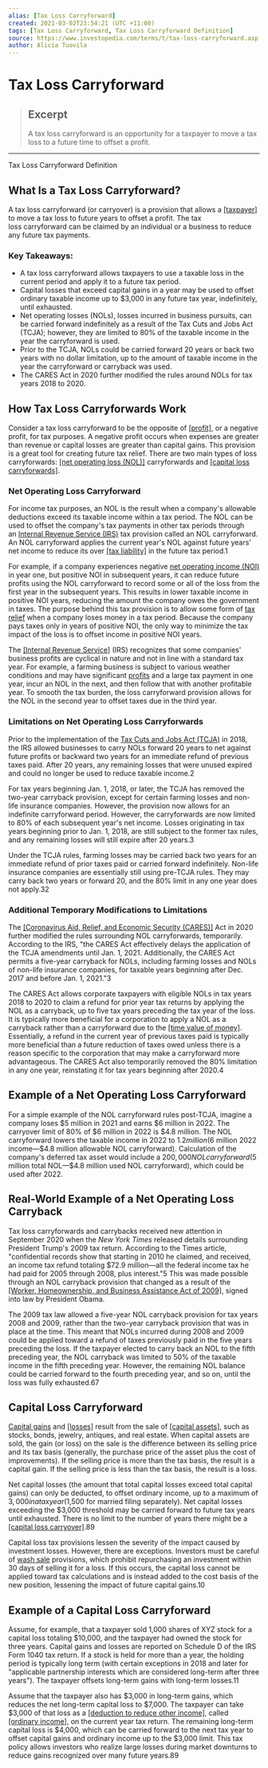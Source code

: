 ```yaml
---
alias: [Tax Loss Carryforward]
created: 2021-03-02T23:54:21 (UTC +11:00)
tags: [Tax Loss Carryforward, Tax Loss Carryforward Definition]
source: https://www.investopedia.com/terms/t/tax-loss-carryforward.asp
author: Alicia Tuovila
---
```


# Tax Loss Carryforward

> ## Excerpt
> A tax loss carryforward is an opportunity for a taxpayer to move a tax loss to a future time to offset a profit.

---

Tax Loss Carryforward Definition
## What Is a Tax Loss Carryforward?

A tax loss carryforward (or carryover) is a provision that allows a [[taxpayer]](https://www.investopedia.com/terms/t/taxpayer.asp) to move a tax loss to future years to offset a profit. The tax loss carryforward can be claimed by an individual or a business to reduce any future tax payments.  

### Key Takeaways:

-   A tax loss carryforward allows taxpayers to use a taxable loss in the current period and apply it to a future tax period.
-   Capital losses that exceed capital gains in a year may be used to offset ordinary taxable income up to $3,000 in any future tax year, indefinitely, until exhausted.
-   Net operating losses (NOLs), losses incurred in business pursuits, can be carried forward indefinitely as a result of the Tax Cuts and Jobs Act (TCJA); however, they are limited to 80% of the taxable income in the year the carryforward is used.
-   Prior to the TCJA, NOLs could be carried forward 20 years or back two years with no dollar limitation, up to the amount of taxable income in the year the carryforward or carryback was used.
-   The CARES Act in 2020 further modified the rules around NOLs for tax years 2018 to 2020.

## How Tax Loss Carryforwards Work

Consider a tax loss carryforward to be the opposite of [[profit]](https://www.investopedia.com/terms/p/profit.asp), or a negative profit, for tax purposes. A negative profit occurs when expenses are greater than revenue or capital losses are greater than capital gains. This provision is a great tool for creating future tax relief. There are two main types of loss carryforwards: [[net operating loss (NOL)]](https://www.investopedia.com/terms/l/losscarryforward.asp) carryforwards and [[capital loss carryforwards]](https://www.investopedia.com/terms/c/capital-loss-carryover.asp#citation-2).

### Net Operating Loss Carryforward

For income tax purposes, an NOL is the result when a company's allowable deductions exceed its taxable income within a tax period. The NOL can be used to offset the company's tax payments in other tax periods through an [Internal Revenue Service (IRS)](https://www.investopedia.com/terms/i/irs.asp) tax provision called an NOL carryforward. An NOL carryforward applies the current year's NOL against future years' net income to reduce its over [[tax liability]](https://www.investopedia.com/terms/t/taxliability.asp) in the future tax period.1

For example, if a company experiences negative [net operating income (NOI)](https://www.investopedia.com/terms/n/noi.asp) in year one, but positive NOI in subsequent years, it can reduce future profits using the NOL carryforward to record some or all of the loss from the first year in the subsequent years. This results in lower taxable income in positive NOI years, reducing the amount the company owes the government in taxes. The purpose behind this tax provision is to allow some form of [tax relief](https://www.investopedia.com/terms/t/tax-relief.asp) when a company loses money in a tax period. Because the company pays taxes only in years of positive NOI, the only way to minimize the tax impact of the loss is to offset income in positive NOI years.

The [[Internal Revenue Service]](https://www.investopedia.com/terms/i/irs.asp) (IRS) recognizes that some companies' business profits are cyclical in nature and not in line with a standard tax year. For example, a farming business is subject to various weather conditions and may have significant [profits](https://www.investopedia.com/terms/p/profit.asp) and a large tax payment in one year, incur an NOL in the next, and then follow that with another profitable year. To smooth the tax burden, the loss carryforward provision allows for the NOL in the second year to offset taxes due in the third year.

### Limitations on Net Operating Loss Carryforwards

Prior to the implementation of the [Tax Cuts and Jobs Act (TCJA)](https://www.investopedia.com/taxes/trumps-tax-reform-plan-explained/) in 2018, the IRS allowed businesses to carry NOLs forward 20 years to net against future profits or backward two years for an immediate refund of previous taxes paid. After 20 years, any remaining losses that were unused expired and could no longer be used to reduce taxable income.2

For tax years beginning Jan. 1, 2018, or later, the TCJA has removed the two-year carryback provision, except for certain farming losses and non-life insurance companies. However, the provision now allows for an indefinite carryforward period. However, the carryforwards are now limited to 80% of each subsequent year's net income. Losses originating in tax years beginning prior to Jan. 1, 2018, are still subject to the former tax rules, and any remaining losses will still expire after 20 years.3

Under the TCJA rules, farming losses may be carried back two years for an immediate refund of prior taxes paid or carried forward indefinitely. Non-life insurance companies are essentially still using pre-TCJA rules. They may carry back two years or forward 20, and the 80% limit in any one year does not apply.32

### Additional Temporary Modifications to Limitations

The [[Coronavirus Aid, Relief, and Economic Security (CARES)]](https://www.investopedia.com/coronavirus-aid-relief-and-economic-security-cares-act-4800707) Act in 2020 further modified the rules surrounding NOL carryforwards, temporarily. According to the IRS, "the CARES Act effectively delays the application of the TCJA amendments until Jan. 1, 2021. Additionally, the CARES Act permits a five-year carryback for NOLs, including farming losses and NOLs of non-life insurance companies, for taxable years beginning after Dec. 2017 and before Jan. 1, 2021."3

The CARES Act allows corporate taxpayers with eligible NOLs in tax years 2018 to 2020 to claim a refund for prior year tax returns by applying the NOL as a carryback, up to five tax years preceding the tax year of the loss. It is typically more beneficial for a corporation to apply a NOL as a carryback rather than a carryforward due to the [[time value of money]](https://www.investopedia.com/terms/t/timevalueofmoney.asp). Essentially, a refund in the current year of previous taxes paid is typically more beneficial than a future reduction of taxes owed unless there is a reason specific to the corporation that may make a carryforward more advantageous. The CARES Act also temporarily removed the 80% limitation in any one year, reinstating it for tax years beginning after 2020.4

## Example of a Net Operating Loss Carryforward

For a simple example of the NOL carryforward rules post-TCJA, imagine a company loses $5 million in 2021 and earns $6 million in 2022. The carryover limit of 80% of $6 million in 2022 is $4.8 million. The NOL carryforward lowers the taxable income in 2022 to $1.2 million ($6 million 2022 income—$4.8 million allowable NOL carryforward). Calculation of the company's deferred tax asset would include a $200,000 NOL carryforward ($5 million total NOL—$4.8 million used NOL carryforward), which could be used after 2022.

## Real-World Example of a Net Operating Loss Carryback

Tax loss carryforwards and carrybacks received new attention in September 2020 when the _New York Times_ released details surrounding President Trump's 2009 tax return. According to the Times article, "confidential records show that starting in 2010 he claimed, and received, an income tax refund totaling $72.9 million—all the federal income tax he had paid for 2005 through 2008, plus interest."5 This was made possible through an NOL carryback provision that changed as a result of the [[Worker, Homeownership, and Business Assistance Act of 2009]](https://www.congress.gov/111/plaws/publ92/PLAW-111publ92.pdf), signed into law by President Obama.

The 2009 tax law allowed a five-year NOL carryback provision for tax years 2008 and 2009, rather than the two-year carryback provision that was in place at the time. This meant that NOLs incurred during 2008 and 2009 could be applied toward a refund of taxes previously paid in the five years preceding the loss. If the taxpayer elected to carry back an NOL to the fifth preceding year, the NOL carryback was limited to 50% of the taxable income in the fifth preceding year. However, the remaining NOL balance could be carried forward to the fourth preceding year, and so on, until the loss was fully exhausted.67

## Capital Loss Carryforward

[Capital gains](https://www.investopedia.com/terms/c/capitalgain.asp) and [[losses]](https://www.investopedia.com/terms/c/capitalloss.asp) result from the sale of [[capital assets]](https://www.investopedia.com/terms/c/capitalasset.asp), such as stocks, bonds, jewelry, antiques, and real estate. When capital assets are sold, the gain (or loss) on the sale is the difference between its selling price and its tax basis (generally, the purchase price of the asset plus the cost of improvements). If the selling price is more than the tax basis, the result is a capital gain. If the selling price is less than the tax basis, the result is a loss.

Net capital losses (the amount that total capital losses exceed total capital gains) can only be deducted, to offset ordinary income, up to a maximum of $3,000 in a tax year ($1,500 for married filing separately). Net capital losses exceeding the $3,000 threshold may be carried forward to future tax years until exhausted. There is no limit to the number of years there might be a [[capital loss carryover]](https://www.investopedia.com/terms/c/capital-loss-carryover.asp#citation-2).89

Capital loss tax provisions lessen the severity of the impact caused by investment losses. However, there are exceptions. Investors must be careful of [wash sale](https://www.investopedia.com/terms/w/washsale.asp) provisions, which prohibit repurchasing an investment within 30 days of selling it for a loss. If this occurs, the capital loss cannot be applied toward tax calculations and is instead added to the cost basis of the new position, lessening the impact of future capital gains.10

## Example of a Capital Loss Carryforward

Assume, for example, that a taxpayer sold 1,000 shares of XYZ stock for a capital loss totaling $10,000, and the taxpayer had owned the stock for three years. Capital gains and losses are reported on Schedule D of the IRS Form 1040 tax return. If a stock is held for more than a year, the holding period is typically long term (with certain exceptions in 2018 and later for "applicable partnership interests which are considered long-term after three years"). The taxpayer offsets long-term gains with long-term losses.11

Assume that the taxpayer also has $3,000 in long-term gains, which reduces the net long-term capital loss to $7,000. The taxpayer can take $3,000 of that loss as a [[deduction to reduce other income]](https://www.investopedia.com/articles/personal-finance/100515/heres-how-deduct-your-stock-losses-your-tax-bill.asp), called [[ordinary income]](https://www.investopedia.com/terms/o/ordinaryincome.asp), on the current year tax return. The remaining long-term capital loss is $4,000, which can be carried forward to the next tax year to offset capital gains and ordinary income up to the $3,000 limit. This tax policy allows investors who realize large losses during market downturns to reduce gains recognized over many future years.89
